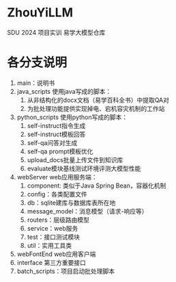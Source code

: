 # ZhouYiLLM
SDU 2024 项目实训 易学大模型仓库

# 各分支说明
1. main：说明书
2. java_scripts 使用java写成的脚本：
    1. 从非结构化的docx文档（易学百科全书）中提取QA对
    2. 为批处理功能提供实现掉电、宕机容灾机制的工作站
3. python_scripts 使用python写成的脚本：
    1. self-instruct指令生成
    2. self-instruct模板回答
    3. self-qa问答对生成
    4. self-qa prompt模板优化
    5. upload_docs批量上传文件到知识库
    6. evaluate模块基线测试环境评测大模型性能
4. webServer web应用服务端：
    1. component: 类似于Java Spring Bean，容器化机制
    2. config：各类配置文件
    3. db：sqlite建库与数据库表所在地
    4. message_model：消息模型（请求-响应等）
    5. routers：层级路由模型
    6. service：web服务
    7. test：接口测试模块
    8. util：实用工具类
5. webFontEnd web应用客户端
6. interface 第三方重要接口
7. batch_scripts：项目启动批处理脚本



